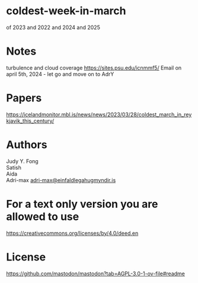 # coldest-week-in-march
of 2023 and 2022 and 2024 and 2025

# Notes
turbulence and cloud coverage
https://sites.psu.edu/icnmmf5/
Email on april 5th, 2024 - let go and move on to AdrY

# Papers
https://icelandmonitor.mbl.is/news/news/2023/03/28/coldest_march_in_reykjavik_this_century/

# Authors

Judy Y. Fong \
Satish \
Aida \
Adri-max adri-max@einfaldlegahugmyndir.is

# For a text only version you are allowed to use
https://creativecommons.org/licenses/by/4.0/deed.en

# License
https://github.com/mastodon/mastodon?tab=AGPL-3.0-1-ov-file#readme
